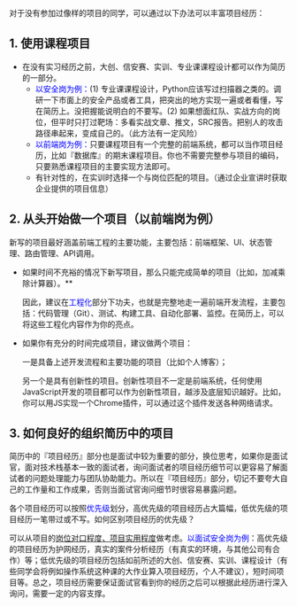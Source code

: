 
对于没有参加过像样的项目的同学，可以通过以下办法可以丰富项目经历：


## 1. 使用课程项目
- 在没有实习经历之前，大创、信安赛、实训、专业课课程设计都可以作为简历的一部分。
  - <font color=Blue>以安全岗为例：</font>(1) 专业课课程设计，Python应该写过扫描器之类的。调研一下市面上的安全产品或者工具，把突出的地方实现一遍或者看懂，写在简历上。没把握能说明白的不要写。(2) 如果想面红队、实战方向的岗位，但平时只打过靶场：多看实战文章、推文，SRC报告。把别人的攻击路径串起来，变成自己的。（此方法有一定风险）
  - <font color=Blue>以前端岗为例：</font>只要课程项目有一个完整的前端系统，都可以当作项目经历，比如『数据库』的期末课程项目。你也不需要完整参与项目的编码，只要熟悉课程项目的主要实现方法即可。
  - 有针对性的，在实训时选择一个与岗位匹配的项目。（通过企业宣讲时获取企业提供的项目信息）

## 2. 从头开始做一个项目（以前端岗为例）

新写的项目最好涵盖前端工程的主要功能，主要包括：前端框架、UI、状态管理、路由管理、API调用。

- 如果时间不充裕的情况下新写项目，那么只能完成简单的项目（比如，加减乘除计算器）。**

  因此，建议在<font color=Blue>工程化</font>部分下功夫，也就是完整地走一遍前端开发流程，主要包括：代码管理（Git）、测试、构建工具、自动化部署、监控。在简历上，可以将这些工程化内容作为你的亮点。

- 如果你有充分的时间完成项目，建议做两个项目：

  一是具备上述开发流程和主要功能的项目（比如个人博客）；

  另一个是具有创新性的项目。创新性项目不一定是前端系统，任何使用JavaScript开发的项目都可以作为创新性项目，越涉及底层知识越好。比如，你可以用JS实现一个Chrome插件，可以通过这个插件发送各种网络请求。

## 3. 如何良好的组织简历中的项目
简历中的『项目经历』部分也是面试中较为重要的部分，换位思考，如果你是面试官，面对技术栈基本一致的面试者，询问面试者的项目经历细节可以更容易了解面试者的问题处理能力与团队协助能力。所以在『项目经历』部分，切记不要夸大自己的工作量和工作成果，否则当面试官询问细节时很容易暴露问题。

各个项目经历可以按照<font color=Blue>优先级</font>划分，高优先级的项目经历占大篇幅，低优先级的项目经历一笔带过或不写。如何区别项目经历的优先级？
  
可以从项目的<u>岗位对口程度、项目实用程度</u>做考虑。<font color=Blue>以面试安全岗为例</font>：高优先级的项目经历为护网经历，真实的案件分析经历（有真实的环境，与其他公司有合作）等；低优先级的项目经历包括如前所述的大创、信安赛、实训、课程设计（有些同学会将例如操作系统这种课的大作业算入项目经历，个人不建议），短时间项目等。总之，项目经历需要保证面试官看到你的经历之后可以根据此经历进行深入询问，需要一定的内容支撑。
